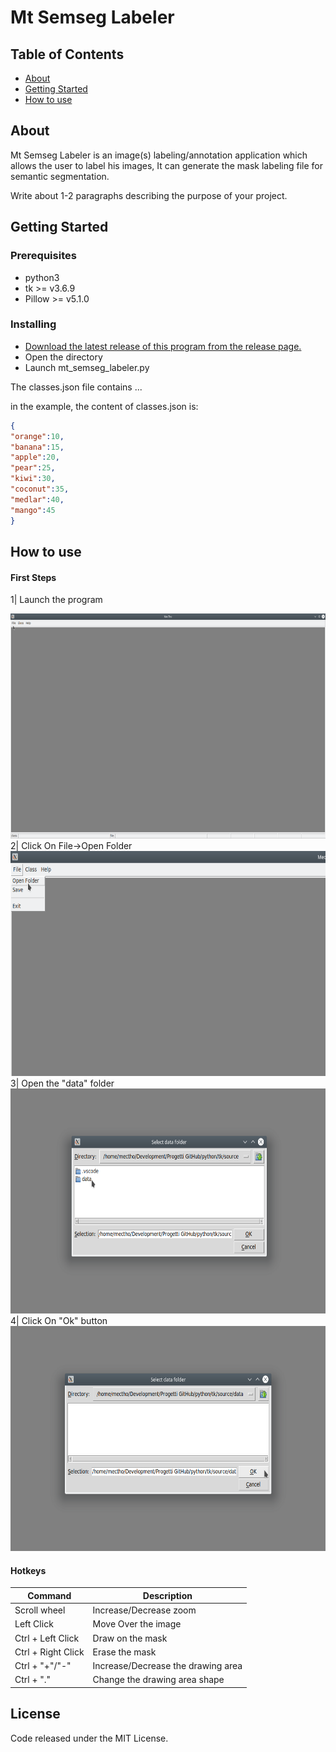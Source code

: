 # Mt Semseg Labeler

## Table of Contents

- [About](#about)
- [Getting Started](#getting_started)
- [How to use](#usage)

## About <a name = "about"></a>

Mt Semseg Labeler is an image(s) labeling/annotation application which allows the user to label his images, It can generate the mask labeling file for semantic segmentation.

Write about 1-2 paragraphs describing the purpose of your project.

## Getting Started <a name = "getting_started"></a>

### Prerequisites

- python3
- tk >= v3.6.9
- Pillow >= v5.1.0


### Installing

- [Download the latest release of this program from the release page.](https://github.com/Mectho/mt-semseg-labeler/releases)
- Open the directory
- Launch mt_semseg_labeler.py

The classes.json file contains ...

in the example, the content of classes.json is:
```json
{
"orange":10,
"banana":15,
"apple":20,
"pear":25,
"kiwi":30,
"coconut":35,
"medlar":40,
"mango":45
}
```
## How to use <a name = "usage"></a>

#### First Steps
1| Launch the program 

<img width="640" height="360" src="gitImages/ms-semseg 1.png"/>
2| Click On File->Open Folder 

<img width="640" height="360" src="gitImages/ms-semseg 2.png"/>
3| Open the "data" folder 

<img width="640" height="360" src="gitImages/ms-semseg 3.png"/>
4| Click On "Ok" button

<img width="640" height="360" src="gitImages/ms-semseg 4.png"/>

#### Hotkeys

| Command | Description |
| --- | --- |
| Scroll wheel       | Increase/Decrease zoom                     |
| Left Click         | Move Over the image                        |
| Ctrl + Left Click  | Draw on the mask                           |
| Ctrl + Right Click | Erase the mask                             |
| Ctrl + "+"/"-"     | Increase/Decrease the drawing area         | 
| Ctrl + "."         | Change the drawing area shape              |


## License

Code released under the MIT License.
